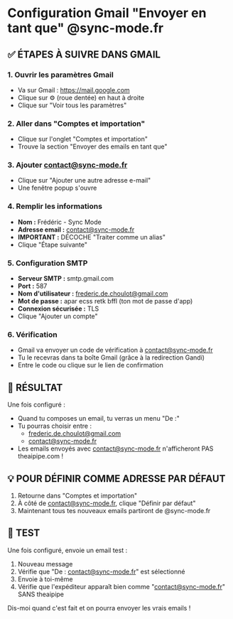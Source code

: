 # Configuration Gmail "Envoyer en tant que" @sync-mode.fr

## ✅ ÉTAPES À SUIVRE DANS GMAIL

### 1. Ouvrir les paramètres Gmail
- Va sur Gmail : https://mail.google.com
- Clique sur ⚙️ (roue dentée) en haut à droite
- Clique sur "Voir tous les paramètres"

### 2. Aller dans "Comptes et importation"
- Clique sur l'onglet "Comptes et importation"
- Trouve la section "Envoyer des emails en tant que"

### 3. Ajouter contact@sync-mode.fr
- Clique sur "Ajouter une autre adresse e-mail"
- Une fenêtre popup s'ouvre

### 4. Remplir les informations
- **Nom :** Frédéric - Sync Mode
- **Adresse email :** contact@sync-mode.fr
- **IMPORTANT :** DÉCOCHE "Traiter comme un alias"
- Clique "Étape suivante"

### 5. Configuration SMTP
- **Serveur SMTP :** smtp.gmail.com
- **Port :** 587
- **Nom d'utilisateur :** frederic.de.choulot@gmail.com
- **Mot de passe :** apar ecss retk bffl (ton mot de passe d'app)
- **Connexion sécurisée :** TLS
- Clique "Ajouter un compte"

### 6. Vérification
- Gmail va envoyer un code de vérification à contact@sync-mode.fr
- Tu le recevras dans ta boîte Gmail (grâce à la redirection Gandi)
- Entre le code ou clique sur le lien de confirmation

## 🎉 RÉSULTAT

Une fois configuré :
- Quand tu composes un email, tu verras un menu "De :"
- Tu pourras choisir entre :
  - frederic.de.choulot@gmail.com
  - contact@sync-mode.fr
- Les emails envoyés avec contact@sync-mode.fr n'afficheront PAS theaipipe.com !

## 💡 POUR DÉFINIR COMME ADRESSE PAR DÉFAUT

1. Retourne dans "Comptes et importation"
2. À côté de contact@sync-mode.fr, clique "Définir par défaut"
3. Maintenant tous tes nouveaux emails partiront de @sync-mode.fr

## 🚀 TEST

Une fois configuré, envoie un email test :
1. Nouveau message
2. Vérifie que "De : contact@sync-mode.fr" est sélectionné
3. Envoie à toi-même
4. Vérifie que l'expéditeur apparaît bien comme "contact@sync-mode.fr" SANS theaipipe

Dis-moi quand c'est fait et on pourra envoyer les vrais emails !